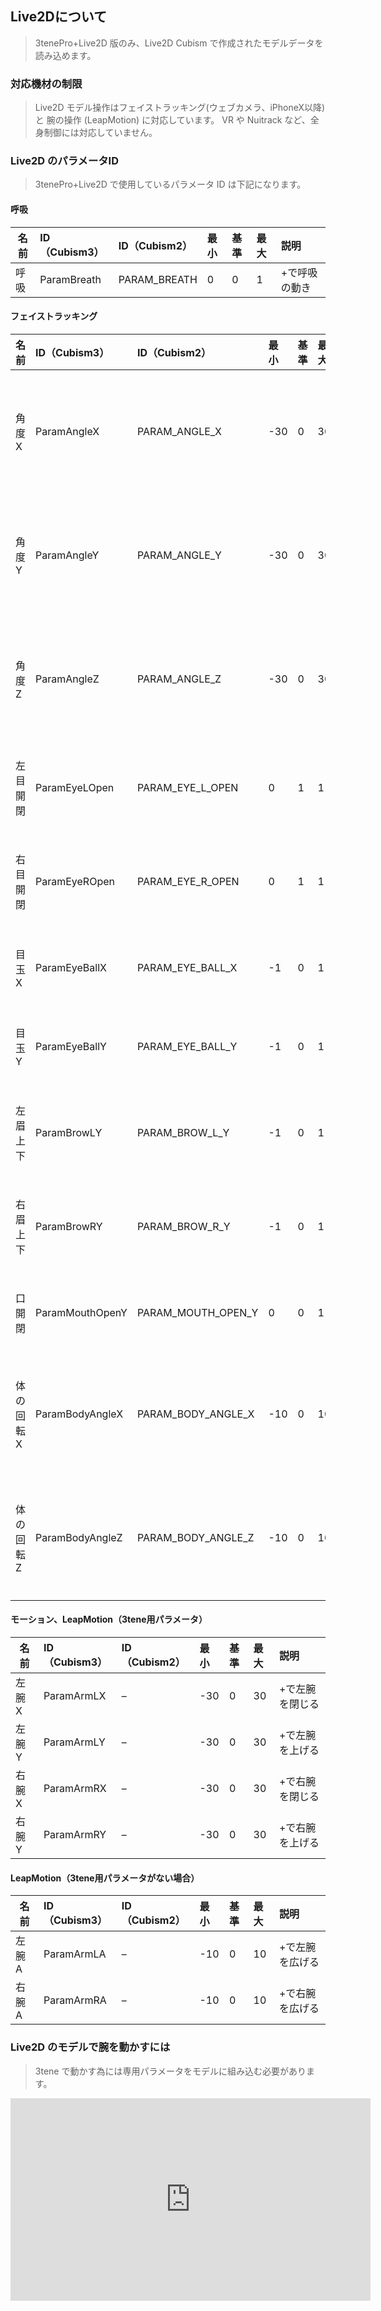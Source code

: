 ## Live2Dについて

>3tenePro+Live2D 版のみ、Live2D Cubism で作成されたモデルデータを読み込めます。

### 対応機材の制限

>Live2D モデル操作はフェイストラッキング(ウェブカメラ、iPhoneX以降)と
>腕の操作 (LeapMotion) に対応しています。
>VR や Nuitrack など、全身制御には対応していません。


### Live2D のパラメータID

>3tenePro+Live2D で使用しているパラメータ ID は下記になります。

#### 呼吸

|名前|ID（Cubism3）|ID（Cubism2）|最小|基準|最大|説明|
|---|:---|:---|:---|:---|:---|:---|
|呼吸|ParamBreath|PARAM_BREATH|0|0|1|+で呼吸の動き|

#### フェイストラッキング

|名前|ID（Cubism3）|ID（Cubism2）|最小|基準|最大|説明|
|---|:---|:---|:---|:---|:---|:---|
|角度X|ParamAngleX|PARAM_ANGLE_X|-30|0|30|+で画面の右を向く|
|角度Y|ParamAngleY|PARAM_ANGLE_Y|-30|0|30|+で画面の上を向く|
|角度Z|ParamAngleZ|PARAM_ANGLE_Z|-30|0|30|+で画面の右を向く|
|左目 開閉|ParamEyeLOpen|PARAM_EYE_L_OPEN|0|1|1|+で目を開ける|
|右目 開閉|ParamEyeROpen|PARAM_EYE_R_OPEN|0|1|1|+で目を開ける|
|目玉 X|ParamEyeBallX|PARAM_EYE_BALL_X|-1|0|1|+で右を見る|
|目玉 Y|ParamEyeBallY|PARAM_EYE_BALL_Y|-1|0|1|+で上を見る|
|左眉 上下|ParamBrowLY|PARAM_BROW_L_Y|-1|0|1|+で眉を上げる|
|右眉 上下|ParamBrowRY|PARAM_BROW_R_Y|-1|0|1|+で眉を上げる|
|口 開閉|ParamMouthOpenY|PARAM_MOUTH_OPEN_Y|0|0|1|+で口を開く|
|体の回転 X|ParamBodyAngleX|PARAM_BODY_ANGLE_X|-10|0|10|+で画面の右を向く|
|体の回転 Z|ParamBodyAngleZ|PARAM_BODY_ANGLE_Z|-10|0|10|+で画面の右に傾く|

#### モーション、LeapMotion（3tene用パラメータ）

|名前|ID（Cubism3）|ID（Cubism2）|最小|基準|最大|説明|
|---|:---|:---|:---|:---|:---|:---|
左腕 X|ParamArmLX|–|-30|0|30|+で左腕を閉じる|
左腕 Y|ParamArmLY|–|-30|0|30|+で左腕を上げる|
右腕 X|ParamArmRX|–|-30|0|30|+で右腕を閉じる|
右腕 Y|ParamArmRY|–|-30|0|30|+で右腕を上げる|


#### LeapMotion（3tene用パラメータがない場合）

|名前|ID（Cubism3）|ID（Cubism2）|最小|基準|最大|説明|
|---|:---|:---|:---|:---|:---|:---|
|左腕 A|ParamArmLA|–|-10|0|10|+で左腕を広げる|
|右腕 A|ParamArmRA|–|-10|0|10|+で右腕を広げる|


### Live2D のモデルで腕を動かすには

>3tene で動かす為には専用パラメータをモデルに組み込む必要があります。

<iframe src="https://www.youtube.com/embed/mBKb4ThyR44" frameborder="0" allow="autoplay; encrypted-media" allowfullscreen="allowfullscreen" width="576" height="324" />

>動画内誤字について
>誤　ループパラメータ
>正　ループ用パラメータ

>また、3tenePro+Live2Dに同梱されている「みとね」のLive2Dモデルは
>こちらの手順で作成したものになりますので、参考にしてみてください。

>ループ用パラメータを使用し、腕を回転させるイメージで作成しています。
>それぞれの方向にそれぞれのイラストを用意し、キーフレームを打つことで表示が切り替わる様に作成しています。

>前腕から手まで6つのイラストを作成します。
>ループ用パラメータを設定するために「右腕X」と「右腕Y」を作成。

>それぞれの腕の表示を切り替えるためにキーを下記のようにそれぞれを設定。
>右腕1
>パラメータ右腕Yに-30から-15、右腕Xに-30から0
>右腕2
>パラメータ右腕Yに-14から+14、右腕Xに-30から0
>右腕3
>パラメータ右腕Yに+15から+30、右腕Xに-30から0
>右腕4
>パラメータ右腕Yに+15から+30、右腕Xに+1から+30
>右腕5
>パラメータ右腕Yに-14から+14、右腕Xに+1から+30
>右腕6
>パラメータ右腕Yに-30から-15、右腕Xに+1から+30

>腕の切り替え部分で腕が表示されない、2本表示されるという現象が起こるので、不透明度の設定を行います。

>例：右腕1と右腕2
>右腕1
>右腕Yの表示範囲は-30から-15。-14へキーを打ち、不透明度を0。
>右腕２
>右腕2の表示範囲は-14から+14。-15と+15に不透明度0。

>例：右腕2と右腕5
>右腕2の右腕Y-14、右腕X+1.0の地点キーを打つ。
>+14の地点にも自動でキーが打たれるので、追加された位置のY-14、+14、X+1の地点に不透明度を0。
>右腕5にも同様の設定を行う。

>不透明度を設定していないキーが幾つか打たれているのでそれぞれ設定する。
>例：右腕１
>右腕Y-15、右腕X0は不透明度100
>右腕Y-14、右腕X0は不透明度0
>右腕Y-14、右腕X1も不透明度0
>右腕Y-15、右腕X1も不透明度0

>この設定を他の腕全てに設定する。

>右腕の回転
>ループ用パラメータの四隅にキーを設定。

>パラメータとIDの設定
>現在0に設定されてる腕は、腕2なので、デフォルト設定値に戻すと、腕2が表示されます。
>今回は右腕1をデフォルトの腕としたいと思いますので、パラメータの設定から基準値を-30へ変更しています。
>それぞれのパラメータは下記の通りです。
>右腕X：ParamArmRX
>右腕Y：ParamArmRY
>左腕X：ParamArmLX
>左腕Y：ParamArmLY

>書き出して3tenePro+Live2Dから読み込む。


